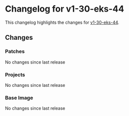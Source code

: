 # Changelog for v1-30-eks-44

This changelog highlights the changes for [v1-30-eks-44](https://github.com/aws/eks-distro/tree/v1-30-eks-44).

## Changes

### Patches
No changes since last release

### Projects
No changes since last release

### Base Image
No changes since last release

